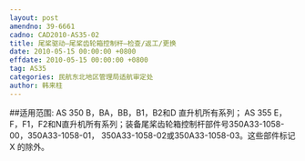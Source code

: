 ```yaml
---
layout: post
amendno: 39-6661
cadno: CAD2010-AS35-02
title: 尾桨驱动–尾桨齿轮箱控制杆–检查/返工/更换
date: 2010-05-15 00:00:00 +0800
effdate: 2010-05-15 00:00:00 +0800
tag: AS35
categories: 民航东北地区管理局适航审定处
author: 韩来柱
---
```


##适用范围:
AS 350 B，BA，BB，B1，B2和D 直升机所有系列； AS 355 E，F，F1，F2和N直升机所有系列；装备尾桨齿轮箱控制杆部件号350A33-1058-00，350A33-1058-01， 350A33-1058-02或350A33-1058-03。这些部件标记X 的除外。

